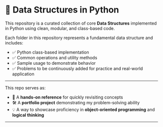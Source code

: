 # 🧠 Data Structures in Python

This repository is a curated collection of core **Data Structures** implemented in Python using clean, modular, and class-based code.

Each folder in this repository represents a fundamental data structure and includes:
- ✅ Python class-based implementation
- ✅ Common operations and utility methods
- ✅ Sample usage to demonstrate behavior
- ✅ Problems to be continuously added for practice and real-world application

---

This repo serves as:
- 📘 A **hands-on reference** for quickly revisiting concepts
- 🛠️ A **portfolio project** demonstrating my problem-solving ability
- 💡 A way to showcase proficiency in **object-oriented programming** and **logical thinking**

---
